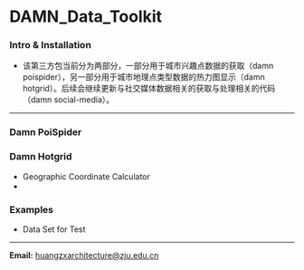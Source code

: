 # DAMN_Data_Toolkit
### Intro & Installation
* 该第三方包当前分为两部分，一部分用于城市兴趣点数据的获取（damn poispider），另一部分用于城市地理点类型数据的热力图显示（damn hotgrid）。后续会继续更新与社交媒体数据相关的获取与处理相关的代码（damn social-media）。
---
### Damn PoiSpider
### Damn Hotgrid
* Geographic Coordinate Calculator
* 
### Examples
* Data Set for Test
---
**Email:** huangzxarchitecture@zju.edu.cn
